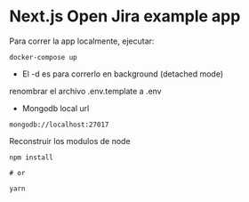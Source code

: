 # Next.js Open Jira example app

Para correr la app localmente, ejecutar:

```
docker-compose up
```

- El -d es para correrlo en background (detached mode)

renombrar el archivo .env.template a .env

- Mongodb local url

```
mongodb://localhost:27017
```

Reconstruir los modulos de node

```
npm install

# or

yarn
```

